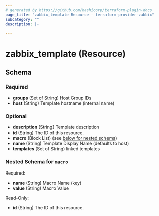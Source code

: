 ```yaml
---
# generated by https://github.com/hashicorp/terraform-plugin-docs
page_title: "zabbix_template Resource - terraform-provider-zabbix"
subcategory: ""
description: |-
  
---
```


# zabbix_template (Resource)





<!-- schema generated by tfplugindocs -->
## Schema

### Required

- **groups** (Set of String) Host Group IDs
- **host** (String) Template hostname (internal name)

### Optional

- **description** (String) Template description
- **id** (String) The ID of this resource.
- **macro** (Block List) (see [below for nested schema](#nestedblock--macro))
- **name** (String) Template Display Name (defaults to host)
- **templates** (Set of String) linked templates

<a id="nestedblock--macro"></a>
### Nested Schema for `macro`

Required:

- **name** (String) Macro Name (key)
- **value** (String) Macro Value

Read-Only:

- **id** (String) The ID of this resource.


